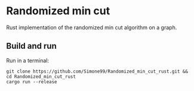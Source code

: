 # Randomized min cut
Rust implementation of the randomized min cut algorithm on a graph.

## Build and run
Run in a terminal:
```
git clone https://github.com/Simone99/Randomized_min_cut_rust.git && cd Randomized_min_cut_rust
cargo run --release
```